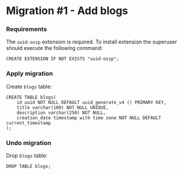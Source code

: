 # Migration #1 - Add blogs


### Requirements

The `uuid-ossp` extension is required.
To install extension the superuser should execute the following command:
```postgresql
CREATE EXTENSION IF NOT EXISTS "uuid-ossp";
```


### Apply migration

Create `blogs` table:
```postgresql
CREATE TABLE blogs(
    id uuid NOT NULL DEFAULT uuid_generate_v4 () PRIMARY KEY,
    title varchar(100) NOT NULL UNIQUE,
    description varchar(250) NOT NULL,
    creation_date timestamp with time zone NOT NULL DEFAULT current_timestamp
);
```


### Undo migration

Drop `blogs` table:
```postgresql
DROP TABLE blogs;
```
